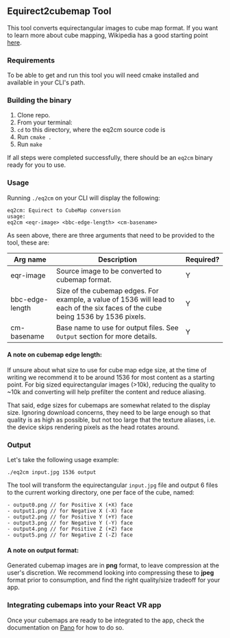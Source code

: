 ## Equirect2cubemap Tool

This tool converts equirectangular images to cube map format. If you want to learn more about cube mapping, Wikipedia has a good starting point [here](https://en.wikipedia.org/wiki/Cube_mapping).

### Requirements

To be able to get and run this tool you will need cmake installed and available in your CLI's path.

### Building the binary

1. Clone repo.
2. From your terminal:
  1. `cd` to this directory, where the eq2cm source code is
  2. Run `cmake .`
  3. Run `make`

If all steps were completed successfully, there should be an `eq2cm` binary ready for you to use.

### Usage

Running `./eq2cm` on your CLI will display the following:

```
eq2cm: Equirect to CubeMap conversion
usage:
eq2cm <eqr-image> <bbc-edge-length> <cm-basename>
```

As seen above, there are three arguments that need to be provided to the tool, these are:

| Arg name| Description | Required? |
|---|---|---|
| eqr-image | Source image to be converted to cubemap format. | Y |
| bbc-edge-length | Size of the cubemap edges. For example, a value of 1536 will lead to each of the six faces of the cube being 1536 by 1536 pixels. | Y |
| cm-basename | Base name to use for output files. See `Output` section for more details. | Y |

#### A note on cubemap edge length:
If unsure about what size to use for cube map edge size, at the time of writing we recommend it to be around 1536 for most content as a starting point. For big sized equirectangular images (>10k), reducing the quality to ~10k and converting will help prefilter the content and reduce aliasing.

That said, edge sizes for cubemaps are somewhat related to the display size. Ignoring download concerns, they need to be large enough so that quality is as high as possible, but not too large that the texture aliases, i.e. the device skips rendering pixels as the head rotates around.

### Output

Let's take the following usage example:

```
./eq2cm input.jpg 1536 output
```

The tool will transform the equirectangular `input.jpg` file and output 6 files to the current working directory, one per face of the cube, named:

```
- output0.png // for Positive X (+X) face
- output1.png // for Negative X (-X) face
- output2.png // for Positive Y (+Y) face
- output3.png // for Negative Y (-Y) face
- output4.png // for Positive Z (+Z) face
- output5.png // for Negative Z (-Z) face
```

#### A note on output format:

Generated cubemap images are in **png** format, to leave compression at the user's discretion. We recommend looking into compressing these to **jpeg** format prior to consumption, and find the right quality/size tradeoff for your app.

### Integrating cubemaps into your React VR app

Once your cubemaps are ready to be integrated to the app, check the documentation on [Pano](https://facebook.github.io/react-vr/docs/pano.html#source) for how to do so.
